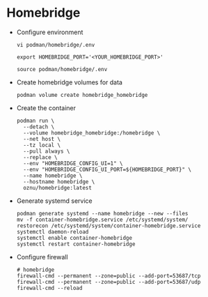 # Homebridge

- Configure environment

  ``` shell
  vi podman/homebridge/.env
  ```

  ``` shell
  export HOMEBRIDGE_PORT='<YOUR_HOMEBRIDGE_PORT>'
  ```

  ``` shell
  source podman/homebridge/.env
  ```

- Create homebridge volumes for data

  ``` shell
  podman volume create homebridge_homebridge
  ```

- Create the container

  ``` shell
  podman run \
    --detach \
    --volume homebridge_homebridge:/homebridge \
    --net host \
    --tz local \
    --pull always \
    --replace \
    --env "HOMEBRIDGE_CONFIG_UI=1" \
    --env "HOMEBRIDGE_CONFIG_UI_PORT=${HOMEBRIDGE_PORT}" \
    --name homebridge \
    --hostname homebridge \
    oznu/homebridge:latest
  ```

- Generate systemd service

  ``` shell
  podman generate systemd --name homebridge --new --files
  mv -f container-homebridge.service /etc/systemd/system/
  restorecon /etc/systemd/system/container-homebridge.service
  systemctl daemon-reload
  systemctl enable container-homebridge
  systemctl restart container-homebridge
  ```

- Configure firewall

  ``` shell
  # homebridge
  firewall-cmd --permanent --zone=public --add-port=53687/tcp
  firewall-cmd --permanent --zone=public --add-port=53687/udp
  firewall-cmd --reload
  ```
